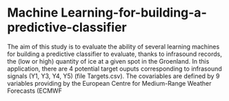 # Machine Learning-for-building-a-predictive-classifier

The aim of this study is to evaluate the ability of several learning machines for building a
predictive classifier to evaluate, thanks to infrasound records, the (low or high) quantity of
ice at a given spot in the Groenland. In this application, there are 4 potential target ouputs
corresponding to infrasound signals (Y1, Y3, Y4, Y5) (file Targets.csv). The covariables are
defined by 9 variables providing by the European Centre for Medium-Range Weather Forecasts
(ECMWF
